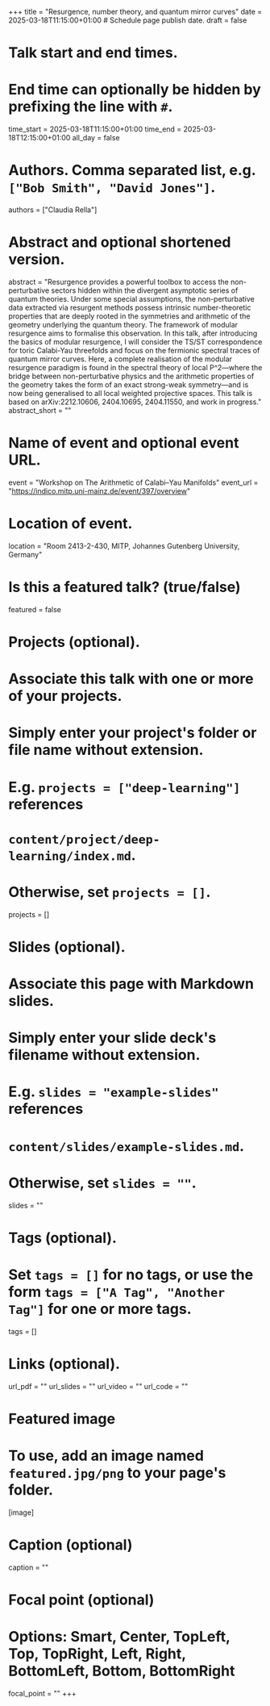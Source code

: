 +++
title = "Resurgence, number theory, and quantum mirror curves"
date = 2025-03-18T11:15:00+01:00  # Schedule page publish date.
draft = false

# Talk start and end times.
#   End time can optionally be hidden by prefixing the line with `#`.
time_start = 2025-03-18T11:15:00+01:00
time_end = 2025-03-18T12:15:00+01:00
all_day = false

# Authors. Comma separated list, e.g. `["Bob Smith", "David Jones"]`.
authors = ["Claudia Rella"]

# Abstract and optional shortened version.
abstract = "Resurgence provides a powerful toolbox to access the non-perturbative sectors hidden within the divergent asymptotic series of quantum theories. Under some special assumptions, the non-perturbative data extracted via resurgent methods possess intrinsic number-theoretic properties that are deeply rooted in the symmetries and arithmetic of the geometry underlying the quantum theory. The framework of modular resurgence aims to formalise this observation. In this talk, after introducing the basics of modular resurgence, I will consider the TS/ST correspondence for toric Calabi-Yau threefolds and focus on the fermionic spectral traces of quantum mirror curves. Here, a complete realisation of the modular resurgence paradigm is found in the spectral theory of local P^2—where the bridge between non-perturbative physics and the arithmetic properties of the geometry takes the form of an exact strong-weak symmetry—and is now being generalised to all local weighted projective spaces. This talk is based on arXiv:2212.10606, 2404.10695, 2404.11550, and work in progress."
abstract_short = ""

# Name of event and optional event URL.
event = "Workshop on The Arithmetic of Calabi–Yau Manifolds"
event_url = "https://indico.mitp.uni-mainz.de/event/397/overview"

# Location of event.
location = "Room 2413-2-430, MITP, Johannes Gutenberg University, Germany"

# Is this a featured talk? (true/false)
featured = false

# Projects (optional).
#   Associate this talk with one or more of your projects.
#   Simply enter your project's folder or file name without extension.
#   E.g. `projects = ["deep-learning"]` references 
#   `content/project/deep-learning/index.md`.
#   Otherwise, set `projects = []`.
projects = []

# Slides (optional).
#   Associate this page with Markdown slides.
#   Simply enter your slide deck's filename without extension.
#   E.g. `slides = "example-slides"` references 
#   `content/slides/example-slides.md`.
#   Otherwise, set `slides = ""`.
slides = ""

# Tags (optional).
#   Set `tags = []` for no tags, or use the form `tags = ["A Tag", "Another Tag"]` for one or more tags.
tags = []

# Links (optional).
url_pdf = ""
url_slides = ""
url_video = ""
url_code = ""

# Featured image
# To use, add an image named `featured.jpg/png` to your page's folder. 
[image]
  # Caption (optional)
  caption = ""

  # Focal point (optional)
  # Options: Smart, Center, TopLeft, Top, TopRight, Left, Right, BottomLeft, Bottom, BottomRight
  focal_point = ""
+++
